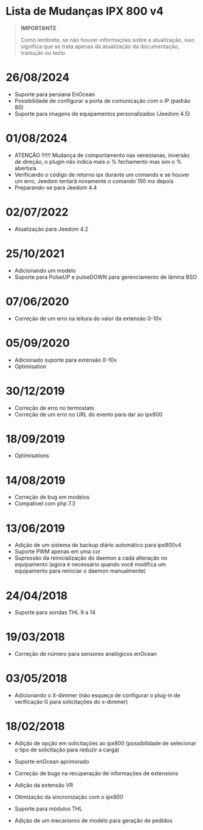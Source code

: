 # Lista de Mudanças IPX 800 v4

>**IMPORTANTE**
>
>Como lembrete, se não houver informações sobre a atualização, isso significa que se trata apenas da atualização da documentação, tradução ou texto

# 26/08/2024

- Suporte para persiana EnOcean
- Possibilidade de configurar a porta de comunicação com o IP (padrão 80)
- Suporte para imagens de equipamentos personalizados (Jeedom 4.5)

# 01/08/2024

- ATENÇÃO !!!!!! Mudança de comportamento nas venezianas, inversão de direção, o plugin não indica mais o % fechamento mas sim o % abertura
- Verificando o código de retorno ipx durante um comando e se houver um erro, Jeedom tentará novamente o comando 150 ms depois
- Preparando-se para Jeedom 4.4

# 02/07/2022

- Atualização para Jeedom 4.2

# 25/10/2021

- Adicionando um modelo
- Suporte para PulseUP e pulseDOWN para gerenciamento de lâmina BSO

# 07/06/2020

- Correção de um erro na leitura do valor da extensão 0-10v

# 05/09/2020

- Adicionado suporte para extensão 0-10v
- Optimisation

# 30/12/2019

- Correção de erro no termostato
- Correção de um erro no URL do evento para dar ao ipx800

# 18/09/2019

- Optimisations

# 14/08/2019

- Correção de bug em modelos
- Compatível com php 7.3

# 13/06/2019

- Adição de um sistema de backup diário automático para ipx800v4
- Suporte PWM apenas em uma cor
- Supressão da reinicialização do daemon a cada alteração no equipamento (agora é necessário quando você modifica um equipamento para reiniciar o daemon manualmente)

# 24/04/2018

-	Suporte para sondas THL 9 a 14

# 19/03/2018

-   Correção de número para sensores analógicos enOcean

# 03/05/2018

- 	Adicionando o X-dimmer (não esqueça de configurar o plug-in de verificação G para solicitações do x-dimmer)

#  18/02/2018

-	Adição de opção em solicitações ao ipx800 (possibilidade de selecionar o tipo de solicitação para reduzir a carga)

-   Suporte enOcean aprimorado

-   Correção de bugs na recuperação de informações de
    extensions

-   Adição da extensão VR

-   Otimização da sincronização com o ipx800

-   Suporte para módulos THL

-   Adição de um mecanismo de modelo para geração de pedidos
